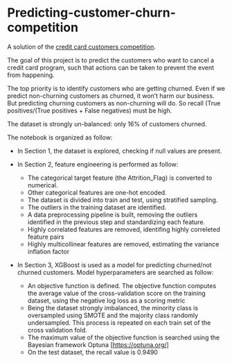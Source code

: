 # Predicting-customer-churn-competition

A solution of the [credit card customers competition](https://www.kaggle.com/sakshigoyal7/credit-card-customers).

The goal of this project is to predict the customers who want to cancel a credit card program, such that actions can be taken to prevent the event from happening.

The top priority is to identify customers who are getting churned. Even if we predict non-churning customers as churned, it won’t harm our business. But predicting churning customers as non-churning will do. So recall (True positives/(True positives + False negatives) must be high.

The dataset is strongly un-balanced: only 16% of customers churned.

The notebook is organized as follow:

+ In Section 1, the dataset is explored, checking if null values are present.

+ In Section 2, feature engineering is performed as follow:
    + The categorical target feature (the Attrition_Flag) is converted to numerical.
    + Other categorical features are one-hot encoded.
    + The dataset is divided into train and test, using stratified sampling.
    + The outliers in the training dataset are identified.
    + A data preprocessing pipeline is built, removing the outliers identified in the previous step and standardizing each feature.
    + Highly correlated features are removed, identifing highly correleted feature pairs
    + Highly multicollinear features are removed, estimating the variance inflation factor
	

+ In Section 3, XGBoost is used as a model for predicting churned/not churned customers. Model hyperparameters are searched as follow:
    + An objective function is defined. The objective function computes the average value of the cross-validation score on the training dataset, using the negative log loss as a scoring metric
    + Being the dataset strongly imbalanced, the minority class is oversampled using SMOTE and the majority class randomly undersampled. This process is repeated on each train set of the cross validation fold.
	+ The maximum value of the objective function is searched using the Bayesian framework Optuna [https://optuna.org/]
    + On the test dataset, the recall value is 0.9490
